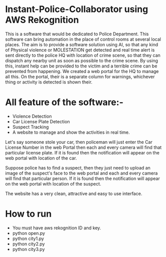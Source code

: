 # Instant-Police-Collaborator using AWS Rekognition

This is a software that would be dedicated to Police Department. This software can bring automation in the place of control rooms at several local places. The aim is to provide a software solution using AI, so that any kind of Physical violence or MOLESTATION get detected and real time alert is sent directly to the police HQ with location of crime scene, so that they can dispatch any nearby unit as soon as possible to the crime scene.
By using this, instant help can be provided to the victim and a terrible crime can be prevented from happening.
We created a web portal for the HQ to manage all this.
On the portal, their is a separate column for warnings, whichever thing or activity is detected is shown their.

# All feature of the software:-
- Violence Detection
- Car License Plate Detection
- Suspect Tracking
- A website to manage and show the activities in real time.

Let's say someone stole your car, then policeman will just enter the Car License Number in the web Portal then each and every camera will find that particular license plate. If it is found then the notification will appear on the web portal with location of the car.

Suppose police has to find a suspect, then they just need to upload an image of the suspect's face to the web portal and each and every camera will find that particular person. If it is found then the notification will appear on the web portal with location of the suspect.

The website has a very clean, attractive and easy to use interface.

# How to run
- You must have aws rekognition ID and key.
- python open.py
- python city1.py
- python city2.py
- python city3.py
